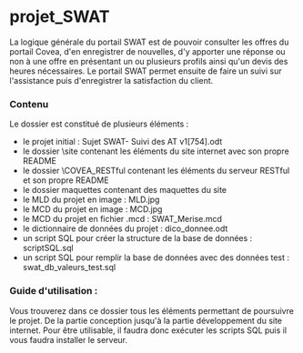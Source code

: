 # projet_SWAT

La logique générale du portail SWAT est de pouvoir consulter les offres du portail Covea, d'en enregistrer de nouvelles, d'y apporter une réponse ou non à une offre en présentant un ou plusieurs profils ainsi qu'un devis des heures nécessaires. Le portail SWAT permet ensuite de faire un suivi sur l'assistance puis d'enregistrer la satisfaction du client.

### Contenu

Le dossier est constitué de plusieurs éléments :

- le projet initial : Sujet SWAT- Suivi des AT v1[754].odt
- le dossier \site contenant les éléments du site internet avec son propre README
- le dossier \COVEA_RESTful contenant les éléments du serveur RESTful et son propre README
- le dossier maquettes contenant des maquettes du site
- le MLD du projet en image : MLD.jpg
- le MCD du projet en image : MCD.jpg
- le MCD du projet en fichier .mcd : SWAT_Merise.mcd
- le dictionnaire de données du projet : dico_donnee.odt
- un script SQL pour créer la structure de la base de données : scriptSQL.sql
- un script SQL pour remplir la base de données avec des données test : swat_db_valeurs_test.sql

### Guide d'utilisation :

Vous trouverez dans ce dossier tous les éléments permettant de poursuivre le projet.
De la partie conception jusqu'à la partie développement du site internet.
Pour être utilisable, il faudra donc exécuter les scripts SQL puis il vous faudra installer le serveur.

